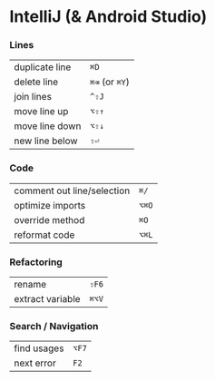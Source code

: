 # IntelliJ (& Android Studio)

[//]: # (key symbols from http://osxdaily.com/2012/03/27/making-sense-of-mac-keyboard-symbols/)

### Lines

|||
|---|---|
| duplicate line | `⌘D` |
| delete line | `⌘⌫` (or `⌘Y`) |
| join lines | `^⇧J` |
| move line up | `⌥⇧↑` |
| move line down | `⌥⇧↓` |
| new line below | `⇧⏎` |

### Code

|||
|---|---|
| comment out line/selection | `⌘/` |
| optimize imports | `⌥⌘O` |
| override method | `⌘O` |
| reformat code | `⌥⌘L` |

### Refactoring

|||
|---|---|
| rename | `⇧F6` |
| extract variable | `⌘⌥V` |

### Search / Navigation

|||
|---|---|
| find usages | `⌥F7` |
| next error | `F2` |